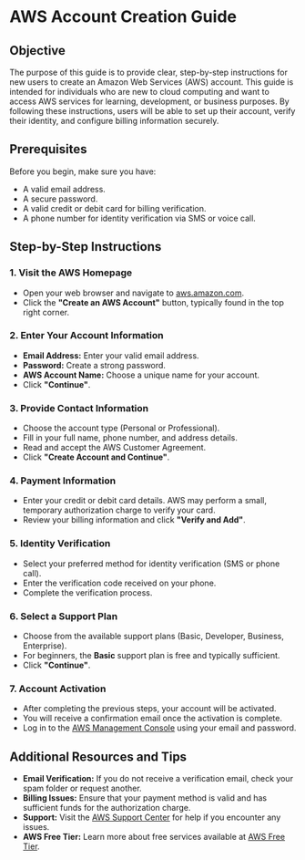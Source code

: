 # AWS Account Creation Guide

## Objective
The purpose of this guide is to provide clear, step-by-step instructions for new users to create an Amazon Web Services (AWS) account. This guide is intended for individuals who are new to cloud computing and want to access AWS services for learning, development, or business purposes. By following these instructions, users will be able to set up their account, verify their identity, and configure billing information securely.

## Prerequisites
Before you begin, make sure you have:
- A valid email address.
- A secure password.
- A valid credit or debit card for billing verification.
- A phone number for identity verification via SMS or voice call.

## Step-by-Step Instructions

### 1. Visit the AWS Homepage
- Open your web browser and navigate to [aws.amazon.com](https://aws.amazon.com/).
- Click the **"Create an AWS Account"** button, typically found in the top right corner.

### 2. Enter Your Account Information
- **Email Address:** Enter your valid email address.
- **Password:** Create a strong password.
- **AWS Account Name:** Choose a unique name for your account.
- Click **"Continue"**.

### 3. Provide Contact Information
- Choose the account type (Personal or Professional).
- Fill in your full name, phone number, and address details.
- Read and accept the AWS Customer Agreement.
- Click **"Create Account and Continue"**.

### 4. Payment Information
- Enter your credit or debit card details. AWS may perform a small, temporary authorization charge to verify your card.
- Review your billing information and click **"Verify and Add"**.

### 5. Identity Verification
- Select your preferred method for identity verification (SMS or phone call).
- Enter the verification code received on your phone.
- Complete the verification process.

### 6. Select a Support Plan
- Choose from the available support plans (Basic, Developer, Business, Enterprise).
- For beginners, the **Basic** support plan is free and typically sufficient.
- Click **"Continue"**.

### 7. Account Activation
- After completing the previous steps, your account will be activated.
- You will receive a confirmation email once the activation is complete.
- Log in to the [AWS Management Console](https://aws.amazon.com/console/) using your email and password.

## Additional Resources and Tips
- **Email Verification:** If you do not receive a verification email, check your spam folder or request another.
- **Billing Issues:** Ensure that your payment method is valid and has sufficient funds for the authorization charge.
- **Support:** Visit the [AWS Support Center](https://aws.amazon.com/contact-us/) for help if you encounter any issues.
- **AWS Free Tier:** Learn more about free services available at [AWS Free Tier](https://aws.amazon.com/free/).

